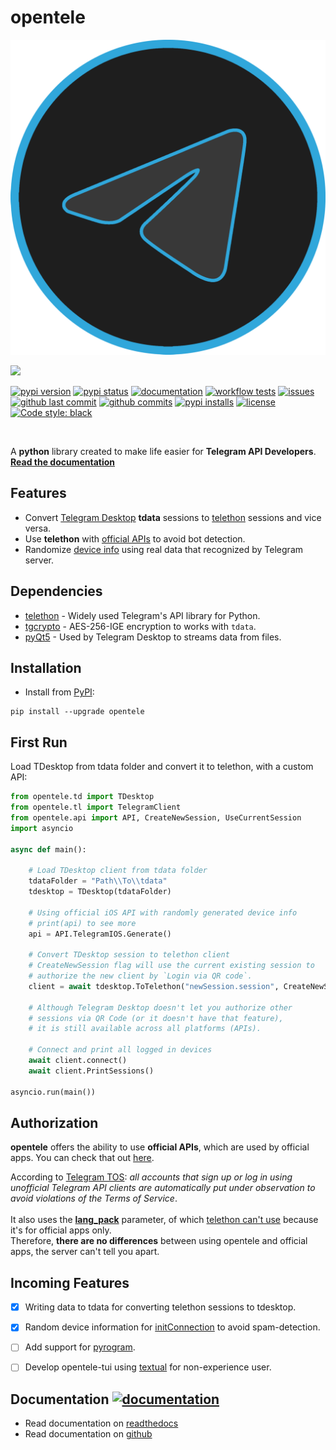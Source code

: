 <!-- vim: syntax=Markdown -->

# opentele

<p align="center">
    <img src="./theme/logo.png"/>

<a href="https://pypi.org/project/opentele/"><img src="https://img.shields.io/pypi/v/opentele?logo=opentele"/></a>

[![pypi version](https://img.shields.io/pypi/v/opentele?logo=opentele)](https://pypi.org/project/opentele/)
[![pypi status](https://img.shields.io/pypi/status/opentele?logo=opentele&label=build)](https://pypi.org/project/opentele/)
[![documentation](https://readthedocs.org/projects/opentele/badge/?version=latest&style=flat)](https://opentele.readthedocs.io/)
[![workflow tests](https://github.com/thedemons/opentele/actions/workflows/package.yml/badge.svg)](https://github.com/thedemons/opentele/actions/workflows/package.yml)
[![issues](https://img.shields.io/github/issues/thedemons/opentele)](https://github.com/thedemons/opentele/issues)
[![github last commit](https://img.shields.io/github/last-commit/thedemons/opentele)](https://github.com/thedemons/opentele/commits/main)
[![github commits](https://img.shields.io/github/commit-activity/m/thedemons/opentele?logo=opentele)](https://github.com/thedemons/opentele/commits/main)
[![pypi installs](https://img.shields.io/pypi/dm/opentele?color=brightgreen&label=installs&logo=opentele)](https://pypi.org/project/opentele/)
[![license](https://img.shields.io/pypi/l/opentele?color=brightgreen)](https://en.wikipedia.org/wiki/MIT_License)
[![Code style: black](https://img.shields.io/badge/code%20style-black-000000.svg)](https://github.com/psf/black)

</p>

<br>

A **python** library created to make life easier for **Telegram API Developers**. [**Read the documentation**](https://opentele.readthedocs.io/en/latest/documentation/telegram-desktop/tdesktop/)

## Features
- Convert [Telegram Desktop](https://github.com/telegramdesktop/tdesktop) **tdata** sessions to [telethon](https://github.com/LonamiWebs/Telethon) sessions and vice versa.
- Use **telethon** with [official APIs](#authorization) to avoid bot detection.
- Randomize [device info](https://opentele.readthedocs.io/en/latest/documentation/authorization/api/#generate) using real data that recognized by Telegram server.

## Dependencies

- [telethon](https://github.com/LonamiWebs/Telethon) - Widely used Telegram's API library for Python.
- [tgcrypto](https://github.com/pyrogram/tgcrypto) - AES-256-IGE encryption to works with `tdata`.
- [pyQt5](https://www.riverbankcomputing.com/software/pyqt/) - Used by Telegram Desktop to streams data from files.

## Installation
- Install from [PyPI](https://pypi.org/project/opentele/):
```pip title="pip"
pip install --upgrade opentele
```

## First Run
Load TDesktop from tdata folder and convert it to telethon, with a custom API:
```python
from opentele.td import TDesktop
from opentele.tl import TelegramClient
from opentele.api import API, CreateNewSession, UseCurrentSession
import asyncio

async def main():
    
    # Load TDesktop client from tdata folder
    tdataFolder = "Path\\To\\tdata"
    tdesktop = TDesktop(tdataFolder)

    # Using official iOS API with randomly generated device info
    # print(api) to see more
    api = API.TelegramIOS.Generate()

    # Convert TDesktop session to telethon client
    # CreateNewSession flag will use the current existing session to
    # authorize the new client by `Login via QR code`.
    client = await tdesktop.ToTelethon("newSession.session", CreateNewSession, api)

    # Although Telegram Desktop doesn't let you authorize other
    # sessions via QR Code (or it doesn't have that feature),
    # it is still available across all platforms (APIs).

    # Connect and print all logged in devices
    await client.connect()
    await client.PrintSessions()

asyncio.run(main())
```

## Authorization
**opentele** offers the ability to use **official APIs**, which are used by official apps. You can check that out [here](https://opentele.readthedocs.io/en/latest/documentation/authorization/api/#class-api).
<br>

According to [Telegram TOS](https://core.telegram.org/api/obtaining_api_id#using-the-api-id): *all accounts that sign up or log in using unofficial Telegram API clients are automatically put under observation to avoid violations of the Terms of Service*.
<br>
<br>
It also uses the **[lang_pack](https://core.telegram.org/method/initConnection)** parameter, of which [telethon can't use](https://github.com/LonamiWebs/Telethon/blob/master/telethon/client/telegrambaseclient.py#L375) because it's for official apps only.
<br>
Therefore, **there are no differences** between using opentele and official apps, the server can't tell you apart.

## Incoming Features
- [x] Writing data to tdata for converting telethon sessions to tdesktop.
- [x] Random device information for [initConnection](https://core.telegram.org/method/initConnection) to avoid spam-detection.
- [ ] Add support for [pyrogram](https://github.com/pyrogram/pyrogram).
- [ ] Develop opentele-tui using [textual](https://github.com/Textualize/textual) for non-experience user.


## Documentation [![documentation](https://readthedocs.org/projects/opentele/badge/?version=latest&style=flat)](https://opentele.readthedocs.io/)
- Read documentation on [readthedocs](https://opentele.readthedocs.io/en/latest/documentation/telegram-desktop/tdesktop/)
- Read documentation on [github](https://github.com/thedemons/opentele/tree/main/docs-github)


